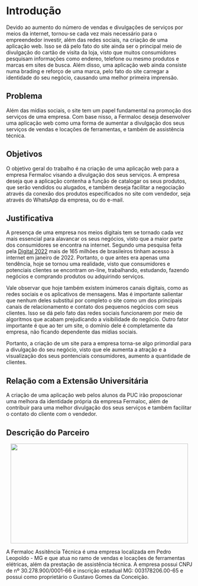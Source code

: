 # Introdução

Devido ao aumento do número de vendas e divulgações de serviços por meios da internet, tornou-se cada vez mais necessário para o empreendedor investir, além das redes sociais, na criação de uma aplicação web. Isso se dá pelo fato do site ainda ser o principal meio de divulgação do cartão de visita da loja, visto que muitos consumidores pesquisam informações como endereo, telefone ou mesmo produtos e marcas em sites de busca. Além disso, uma aplicação web ainda consiste numa brading e reforço de uma marca, pelo fato do site carregar a identidade do seu negócio, causando uma melhor primeira imprensão.

## Problema

Além das mídias sociais, o site tem um papel fundamental na promoção dos serviços de uma empresa. Com base nisso, a Fermaloc deseja desenvolver uma aplicação web como uma forma de aumentar a divulgação dos seus serviços de vendas e locações de ferramentas, e também de assistência técnica.

## Objetivos

O objetivo geral do trabalho é na criação de uma aplicação web para a empresa Fermaloc visando a divulgação dos seus serviços. A empresa deseja que a aplicação contenha a função de catalogar os seus produtos, que serão vendidos ou alugados, e também deseja facilitar a negociação através da conexão dos produtos especificados no site com vendedor, seja através do WhatsApp da empresa, ou do e-mail.

## Justificativa

A presença de uma empresa nos meios digitais tem se tornado cada vez mais essencial para alavancar os seus negócios, visto que a maior parte dos consumidores se encontra na internet. Segundo uma pesquisa feita pela [Digital 2022](https://datareportal.com/reports/digital-2022-brazil) mais de 165 milhões de brasileiros tinham acesso à internet em janeiro de 2022. Portanto, o que antes era apenas uma tendência, hoje se tornou uma realidade, visto que consumidores e potenciais clientes se encontram on-line, trabalhando, estudando, fazendo negócios e comprando produtos ou adquirindo serviços.

Vale observar que hoje também existem inúmeros canais digitais, como as redes sociais e os aplicativos de mensagens. Mas é importante salientar que nenhum deles substitui por completo o site como um dos principais canais de relacionamento e contato dos pequenos negócios com seus clientes. Isso se dá pelo fato das redes sociais funcionarem por meio de algoritmos que acabam prejudicando a visibilidade do negócio. Outro fator importante é que ao ter um site, o domínio dele é completamente da empresa, não ficando dependente das mídias sociais.

Portanto, a criação de um site para a empresa torna-se algo primordial para a divulgação do seu negócio, visto que ele aumenta a atração e a visualização dos seus pontenciais consumidores, aumento a quantidade de clientes.
 

## Relação com a Extensão Universitária

A criação de uma aplicação web pelos alunos da PUC irão proposcionar uma melhora da identidade própria da empresa Fermaloc, além de contribuir para uma melhor divulgação dos seus serviços e também facilitar o contato do cliente com o vendedor.

## Descrição do Parceiro

<p align="center"><img src="pmv-ads-2024-1-e5-proj-empext-t2-pmv-ads-2024-1-e5-proj-fermaloc-t2/Imgs/Logo.jpg" width="480" height="270"/></p> 
A Fermaloc Assitência Técnica é uma empresa localizada em Pedro Leopoldo - MG e que atua no ramo de vendas e locações de ferramentas elétricas, além da prestação de assistência técnica. A empresa possui CNPJ de nº 30.278.900/0001-66 e inscrição estadual MG: 003178206.00-65 e possui como proprietário o Gustavo Gomes da Conceição.
